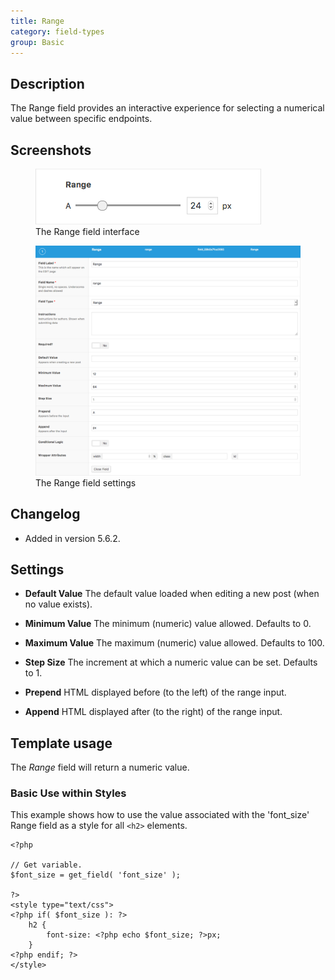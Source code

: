 ```yaml
---
title: Range
category: field-types
group: Basic
---
```


## Description
The Range field provides an interactive experience for selecting a numerical value between specific endpoints.

## Screenshots
<div class="gallery">
	<figure>
		<a href="../assets/acf-range-field-interface.png">
			<img src="../assets/acf-range-field-interface.png" alt="Range field that allows you to select a numerical value between two points" />
		</a>
		<figcaption>The Range field interface</figcaption>
	</figure>
	<figure>
		<a href="../assets/acf-range-field-settings.png">
			<img src="../assets/acf-range-field-settings.png" alt="List of settings shown when creating a Range field" />
		</a>
		<figcaption>The Range field settings</figcaption>
	</figure>
</div>

## Changelog
- Added in version 5.6.2.

## Settings
- **Default Value**
  The default value loaded when editing a new post (when no value exists).

- **Minimum Value**
  The minimum (numeric) value allowed. Defaults to 0.

- **Maximum Value**
  The maximum (numeric) value allowed. Defaults to 100.

- **Step Size**
  The increment at which a numeric value can be set. Defaults to 1.

- **Prepend**
  HTML displayed before (to the left) of the range input.

- **Append**
  HTML displayed after (to the right) of the range input.

## Template usage

The *Range* field will return a numeric value.

### Basic Use within Styles
This example shows how to use the value associated with the 'font_size' Range field as a style for all `<h2>` elements.

```
<?php

// Get variable.
$font_size = get_field( 'font_size' );

?>
<style type="text/css">
<?php if( $font_size ): ?>
	h2 {
		font-size: <?php echo $font_size; ?>px;
	}
<?php endif; ?>
</style>
```
